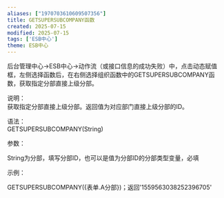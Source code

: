 ```yaml
---
aliases: ["1970703610609507356"]
title: GETSUPERSUBCOMPANY函数
created: 2025-07-15
modified: 2025-07-15
tags: ['ESB中心']
theme: ESB中心
---
```


后台管理中心->ESB中心->动作流（或接口信息的成功失败）中，点击动态赋值框，左侧选择函数后，在右侧选择组织函数中的GETSUPERSUBCOMPANY函数，获取指定分部直接上级分部。

说明：  
获取指定分部直接上级分部。返回值为对应部门直接上级分部的ID。

语法：  
GETSUPERSUBCOMPANY(String)

参数：

String为分部，填写分部ID，也可以是值为分部ID的分部类型变量，必填

示例：

GETSUPERSUBCOMPANY({表单.A分部})；返回'1559563038252396705'